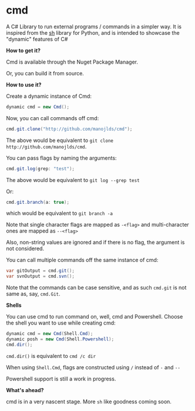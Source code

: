 # cmd #

A C# Library to run external programs / commands in a simpler way. It is inspired from the [sh](https://github.com/amoffat/sh) library for Python, and is intended to showcase the "dynamic" features of C#

**How to get it?**

Cmd is available through the Nuget Package Manager.

Or, you can build it from source.

**How to use it?**

Create a dynamic instance of Cmd:

```csharp
dynamic cmd = new Cmd();
```

Now, you can call commands off cmd:

```csharp
cmd.git.clone("http://github.com/manojlds/cmd");
```

The above would be equivalent to `git clone http://github.com/manojlds/cmd`.

You can pass flags by naming the arguments:

```csharp
cmd.git.log(grep: "test");
```

The above would be equivalent to `git log --grep test`

Or:

```csharp
cmd.git.branch(a: true);
```

which would be equivalent to `git branch -a`

Note that single character flags are mapped as `-<flag>` and multi-character ones are mapped as `--<flag>`

Also, non-string values are ignored and if there is no flag, the argument is not considered.

You can call multiple commands off the same instance of cmd:

```csharp
var gitOutput = cmd.git();
var svnOutput = cmd.svn();
```

Note that the commands can be case sensitive, and as such `cmd.git` is not same as, say, `cmd.Git`.

**Shells**

You can use cmd to run command on, well, cmd and Powershell. Choose the shell you want to use while creating cmd:

```csharp
dynamic cmd = new Cmd(Shell.Cmd);
dynamic posh = new Cmd(Shell.Powershell);
cmd.dir();
```
`cmd.dir()` is equivalent to `cmd /c dir`

When using `Shell.Cmd`, flags are constructed using `/` instead of `-` and `--`

Powershell support is still a work in progress.

**What's ahead?**

cmd is in a very nascent stage. More `sh` like goodness coming soon.
